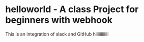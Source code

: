 # helloworld - A class Project for beginners with webhook
This is an integration of slack and GitHub hiiiiiiiiiiii
